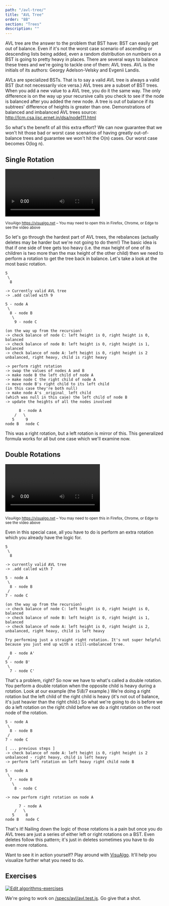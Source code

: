 ```yaml
---
path: "/avl-tree/"
title: "AVL Tree"
order: "8B"
section: "Trees"
description: ""
---
```


AVL tree are the answer to the problem that BST have: BST can easily get out of balance. Even if it's not the worst case scenario of ascending or descending lists being added, even a random distribution on numbers on a BST is going to pretty heavy in places. There are several ways to balance these trees and we're going to tackle one of them: AVL trees. AVL is the initials of its authors: Georgy Adelson-Velsky and Evgenii Landis.

AVLs are specialized BSTs. That is to say a valid AVL tree is always a valid BST (but not necessarily vice versa.) AVL trees are a subset of BST trees. When you add a new value to a AVL tree, you do it the same way. The only difference is on the way up your recursive calls you check to see if the node is balanced after you added the new node. A tree is out of balance if its subtrees' difference of heights is greater than one.
Demonstrations of balanced and imbalanced AVL trees source: http://lcm.csa.iisc.ernet.in/dsa/node111.html

So what's the benefit of all this extra effort? We can now guarantee that we won't hit those bad or worst case scenarios of having greatly out-of-balance trees and guarantee we won't hit the O(n) cases. Our worst case becomes O(log n).

## Single Rotation

<video controls autoplay loop><source src="https://btholt.github.io/complete-intro-to-computer-science/avl-single-480.webm" type="video/webm"></video>

<sup>VisuAlgo <https://visualgo.net> – You may need to open this in Firefox, Chrome, or Edge to see the video above</sup>

So let's go through the hardest part of AVL trees, the rebalances (actually deletes may be harder but we're not going to do them!) The basic idea is that if one side of tree gets too heavy (i.e. the max height of one of its children is two more than the max height of the other child) then we need to perform a rotation to get the tree back in balance. Let's take a look at the most basic rotation.

```text
5
 \
  8

-> Currently valid AVL tree
-> .add called with 9

5 - node A
 \
  8 - node B
   \
    9 - node C

(on the way up from the recursion)
-> check balance of node C: left height is 0, right height is 0, balanced
-> check balance of node B: left height is 0, right height is 1, balanced
-> check balance of node A: left height is 0, right height is 2
unbalanced, right heavy, child is right heavy

-> perform right rotation
-> swap the values of nodes A and B
-> make node B the left child of node A
-> make node C the right child of node A
-> move node B's right child to its left child
(in this case they're both null)
-> make node A's _original_ left child
(which was null in this case) the left child of node B
-> update the heights of all the nodes involved

      8 - node A
    /   \
   5     9
node B   node C
```

This was a right rotation, but a left rotation is mirror of this. This generalized formula works for all but one case which we'll examine now.

## Double Rotations

<video controls autoplay loop><source src="https://btholt.github.io/complete-intro-to-computer-science/avl-double-480.webm" type="video/webm"></video>

<sup>VisuAlgo <https://visualgo.net> – You may need to open this in Firefox, Chrome, or Edge to see the video above</sup>

Even in this special case, all you have to do is perform an extra rotation which you already have the logic for.

```text
5
 \
  8

-> currently valid AVL tree
-> .add called with 7

5 - node A
 \
  8 - node B
 /
7 - node C

(on the way up from the recursion)
-> check balance of node C: left height is 0, right height is 0, balanced
-> check balance of node B: left height is 0, right height is 1, balanced
-> check balance of node A: left height is 0, right height is 2,
unbalanced, right heavy, child is left heavy

Try performing just a straight right rotation. It's not super helpful because you just end up with a still-unbalanced tree.

  8 - node A'
 /
5 - node B'
 \
  7 - node C'
```

That's a problem, right? So now we have to what's called a double rotation. You perform a double rotation when the opposite child is heavy during a rotation. Look at our example (the 5\8/7 example.) We're doing a right rotation but the left child of the right child is heavy (it's not out of balance, it's just heavier than the right child.) So what we're going to do is before we do a left rotation on the right child before we do a right rotation on the root node of the rotation.

```text
5 - node A
 \
  8 - node B
 /
7 - node C

[ ... previous steps ]
-> check balance of node A: left height is 0, right height is 2
unbalanced - right heavy, child is left heavy
-> perform left rotation on left heavy right child node B

5 - node A
 \
  7 - node B
   \
    8 - node C

-> now perform right rotation on node A

      7 - node A
    /   \
   5     8
node B   node C
```

That's it! Nailing down the logic of those rotations is a pain but once you do AVL trees are just a series of either left or right rotations on a BST. Even deletes follow this pattern; it's just in deletes sometimes you have to do even more rotations.

Want to see it in action yourself? Play around with [VisuAlgo][avl]. It'll help you visualize further what you need to do.

## Exercises

[![Edit algorithms-exercises](https://codesandbox.io/static/img/play-codesandbox.svg)][sb]

We're going to work on [/specs/avl/avl.test.js][gh]. Go give that a shot.

[gh]: https://github.com/btholt/algorithms-exercises/blob/main/specs/avl/avl.test.js
[sb]: https://codesandbox.io/s/github/btholt/algorithms-exercises?file=/specs/avl/avl.test.js
[avl]: https://visualgo.net/en/avl
